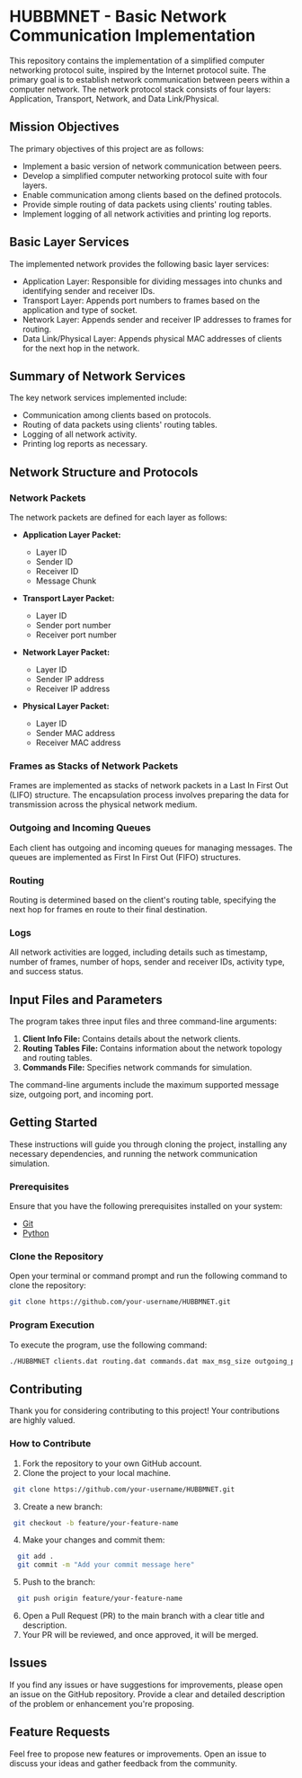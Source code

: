 # HUBBMNET - Basic Network Communication Implementation

This repository contains the implementation of a simplified computer networking protocol suite, inspired by the Internet protocol suite. The primary goal is to establish network communication between peers within a computer network. The network protocol stack consists of four layers: Application, Transport, Network, and Data Link/Physical.

## Mission Objectives

The primary objectives of this project are as follows:

- Implement a basic version of network communication between peers.
- Develop a simplified computer networking protocol suite with four layers.
- Enable communication among clients based on the defined protocols.
- Provide simple routing of data packets using clients' routing tables.
- Implement logging of all network activities and printing log reports.

## Basic Layer Services

The implemented network provides the following basic layer services:

- Application Layer: Responsible for dividing messages into chunks and identifying sender and receiver IDs.
- Transport Layer: Appends port numbers to frames based on the application and type of socket.
- Network Layer: Appends sender and receiver IP addresses to frames for routing.
- Data Link/Physical Layer: Appends physical MAC addresses of clients for the next hop in the network.

## Summary of Network Services

The key network services implemented include:

- Communication among clients based on protocols.
- Routing of data packets using clients' routing tables.
- Logging of all network activity.
- Printing log reports as necessary.

## Network Structure and Protocols

### Network Packets

The network packets are defined for each layer as follows:

- **Application Layer Packet:**
  - Layer ID
  - Sender ID
  - Receiver ID
  - Message Chunk

- **Transport Layer Packet:**
  - Layer ID
  - Sender port number
  - Receiver port number

- **Network Layer Packet:**
  - Layer ID
  - Sender IP address
  - Receiver IP address

- **Physical Layer Packet:**
  - Layer ID
  - Sender MAC address
  - Receiver MAC address

### Frames as Stacks of Network Packets

Frames are implemented as stacks of network packets in a Last In First Out (LIFO) structure. The encapsulation process involves preparing the data for transmission across the physical network medium.

### Outgoing and Incoming Queues

Each client has outgoing and incoming queues for managing messages. The queues are implemented as First In First Out (FIFO) structures.

### Routing

Routing is determined based on the client's routing table, specifying the next hop for frames en route to their final destination.

### Logs

All network activities are logged, including details such as timestamp, number of frames, number of hops, sender and receiver IDs, activity type, and success status.

## Input Files and Parameters

The program takes three input files and three command-line arguments:

1. **Client Info File:** Contains details about the network clients.
2. **Routing Tables File:** Contains information about the network topology and routing tables.
3. **Commands File:** Specifies network commands for simulation.

The command-line arguments include the maximum supported message size, outgoing port, and incoming port.


## Getting Started

These instructions will guide you through cloning the project, installing any necessary dependencies, and running the network communication simulation.

### Prerequisites

Ensure that you have the following prerequisites installed on your system:

- [Git](https://git-scm.com/book/en/v2/Getting-Started-Installing-Git)
- [Python](https://www.python.org/downloads/)

### Clone the Repository

Open your terminal or command prompt and run the following command to clone the repository:

```bash
git clone https://github.com/your-username/HUBBMNET.git
```

### Program Execution

To execute the program, use the following command:

```bash
./HUBBMNET clients.dat routing.dat commands.dat max_msg_size outgoing_port incoming_port
```

## Contributing

Thank you for considering contributing to this project! Your contributions are highly valued.

### How to Contribute

1. Fork the repository to your own GitHub account.
2. Clone the project to your local machine.
  ```bash
   git clone https://github.com/your-username/HUBBMNET.git
  ```
3. Create a new branch:
  ```bash
   git checkout -b feature/your-feature-name
  ```
4. Make your changes and commit them:
  ```bash
    git add .
    git commit -m "Add your commit message here"
  ```
5. Push to the branch:
  ```bash
    git push origin feature/your-feature-name
  ```
6. Open a Pull Request (PR) to the main branch with a clear title and description.
7. Your PR will be reviewed, and once approved, it will be merged.

## Issues
If you find any issues or have suggestions for improvements, please open an issue on the GitHub repository.
Provide a clear and detailed description of the problem or enhancement you're proposing.

## Feature Requests
Feel free to propose new features or improvements. Open an issue to discuss your ideas and gather feedback from the community.
